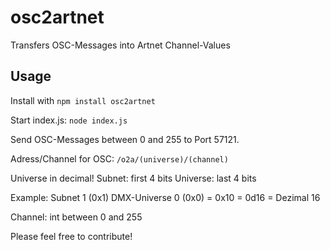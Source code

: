 # osc2artnet
Transfers OSC-Messages into Artnet Channel-Values

## Usage

Install with
```npm install osc2artnet```

Start index.js:
```node index.js```

Send OSC-Messages between 0 and 255 to Port 57121.

Adress/Channel for OSC:
```/o2a/(universe)/(channel)```

Universe in decimal!
Subnet: first 4 bits
Universe: last 4 bits

Example: Subnet 1 (0x1) DMX-Universe 0 (0x0) = 0x10 = 0d16 = Dezimal 16

Channel: int between 0 and 255

Please feel free to contribute!